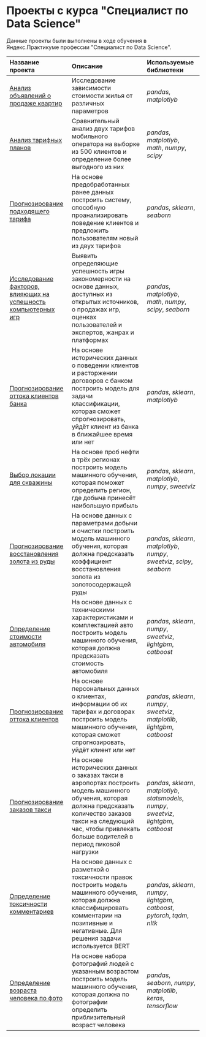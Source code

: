 # Проекты с курса "Специалист по Data Science"

Данные проекты были выполнены в ходе обучения в Яндекс.Практикуме профессии "Специалист по Data Science".

| Название проекта | Описание | Используемые библиотеки | 
| :---------------------- | :---------------------- | :---------------------- |
| [Анализ объявлений о продаже квартир](real_estate) | Исследование зависимости стоимости жилья от различных параметров| *pandas*, *matplotlyb* |
| [Анализ тарифных планов](tariffs) | Сравнительный анализ двух тарифов мобильного оператора на выборке из 500 клиентов и определение более выгодного из них| *pandas*, *matplotlyb*, *math*, *numpy*, *scipy* |
| [Прогнозирование подходящего тарифа](tariffs) |На основе предобработанных ранее данных построить систему, способную проанализировать поведение клиентов и предложить пользователям новый из двух тарифов| *pandas*, *sklearn*, *seaborn*|
| [Исследование факторов, влияющих на успешность компьютерных игр](games) | Выявить определяющие успешность игры закономерности на основе данных, доступных из открытых источников, о продажах игр, оценках пользователей и экспертов, жанрах и платформах| *pandas*, *matplotlyb*, *math*, *numpy*, *scipy*, *seaborn* |
| [Прогнозирование оттока клиентов банка](banks_leaving) |На основе исторических данных о поведении клиентов и расторжении договоров с банком построить модель для задачи классификации, которая сможет спрогнозировать, уйдёт клиент из банка в ближайшее время или нет| *pandas*, *sklearn*, *matplotlyb*|
| [Выбор локации для скважины](oil_production) |На основе проб нефти в трёх регионах построить модель машинного обучения, которая поможет определить регион, где добыча принесёт наибольшую прибыль| *pandas*, *sklearn*, *matplotlyb*, *numpy*, *sweetviz*|
| [Прогнозирование восстановления золота из руды](gold_concetrate) |На основе данных с параметрами добычи и очистки построить модель машинного обучения, которая должна предсказать коэффициент восстановления золота из золотосодержащей руды| *pandas*, *sklearn*, *matplotlyb*, *numpy*, *sweetviz*, *scipy*, *seaborn*|
| [Определение стоимости автомобиля](car_costs) |На основе данных с техническими характеристиками и комплектацией авто построить модель машинного обучения, которая должна предсказать стоимость автомобиля| *pandas*, *sklearn*, *numpy*, *sweetviz*, *lightgbm*, *catboost*|
| [Прогнозирование оттока клиентов](leaving_clients) |На основе персональных данных о клиентах, информации об их тарифах и договорах построить модель машинного обучения, которая сможет спрогнозировать, уйдёт клиент или нет| *pandas*, *sklearn*, *numpy*, *sweetviz*, *matplotlib*, *lightgbm*, *catboost*|
| [Прогнозирование заказов такси](taxi) |На основе исторических данных о заказах такси в аэропортах построить модель машинного обучения, которая должна предсказать количество заказов такси на следующий час, чтобы привлекать больше водителей в период пиковой нагрузки| *pandas*, *sklearn*,  *matplotlyb*, *statsmodels*, *numpy*, *sweetviz*, *lightgbm*, *catboost*|
| [Определение токсичности комментариев](text) |На основе данных с разметкой о токсичности правок построить модель машинного обучения, которая должна классифицировать комментарии на позитивные и негативные. Для решения задачи используется BERT| *pandas*, *sklearn*, *numpy*, *lightgbm*, *catboost*, *pytorch*, *tqdm*, *nltk*|
| [Определение возраста человека по фото](age_by_photo) |На основе набора фотографий людей с указанным возрастом построить модель машинного обучения, которая должна по фотографии определить приблизительный возраст человека | *pandas*, *seaborn*, *numpy*, *matplotlib*, *keras*, *tensorflow*|
